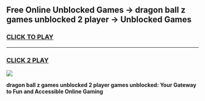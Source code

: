 
## Free Online Unblocked Games → dragon ball z games unblocked 2 player → Unblocked Games
<h3>
<a href="https://premium.freeplayer.one?title=dragon_ball_z_games_unblocked_2_player&ref=21F">CLICK TO PLAY</a></h3>
<hr>

<h3>
<a href="https://premium.freeplayer.one?title=dragon_ball_z_games_unblocked_2_player&ref=21F">CLICK 2 PLAY</a>
  
</h3>

<a href="https://premium.freeplayer.one?title=dragon_ball_z_games_unblocked_2_player&ref=21F/"><img src="https://clearcache.store/games.png"></a>


**dragon ball z games unblocked 2 player games unblocked: Your Gateway to Fun and Accessible Online Gaming**
